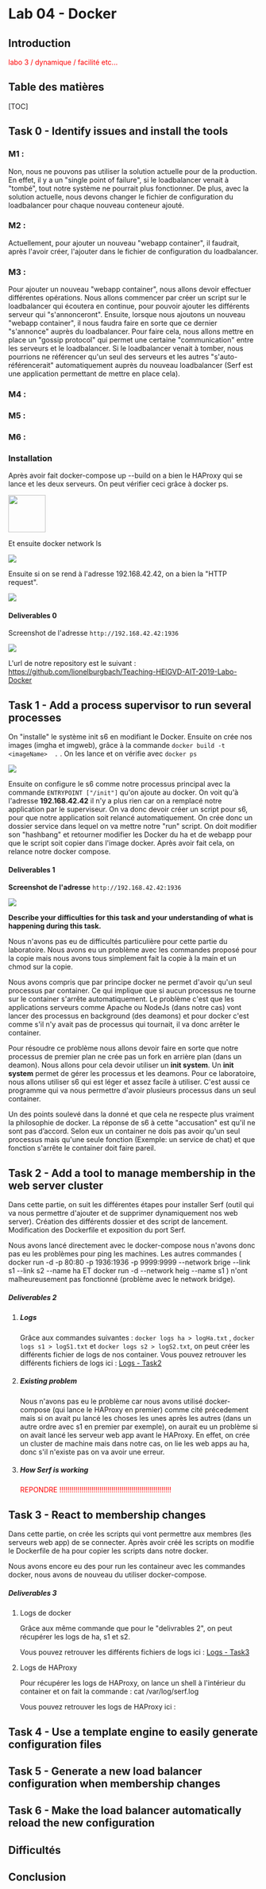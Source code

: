# 	Lab 04 - Docker 

## Introduction

<span style='color:red'>labo 3 / dynamique / facilité etc...</span>

## Table des matières 

[TOC]



## Task 0 - Identify issues and install the tools

### M1 : 

Non, nous ne pouvons pas utiliser la solution actuelle pour de la production. En effet, il y a un "single point of failure", si le loadbalancer venait à "tombé", tout notre système ne pourrait plus fonctionner. De plus, avec la solution actuelle, nous devons changer le fichier de configuration du loadbalancer pour chaque nouveau conteneur ajouté.

### M2 :

Actuellement, pour ajouter un nouveau "webapp container", il faudrait, après l'avoir créer, l'ajouter dans le fichier de configuration du loadbalancer.

### M3 :

Pour ajouter un nouveau "webapp container", nous allons devoir effectuer différentes opérations. Nous allons commencer par créer un script sur le loadbalancer qui écoutera en continue, pour pouvoir ajouter les différents serveur qui "s'annonceront". Ensuite, lorsque nous ajoutons un nouveau "webapp container", il nous faudra faire en sorte que ce dernier "s'annonce" auprès du loadbalancer. Pour faire cela, nous allons mettre en place un "gossip protocol" qui permet une certaine "communication" entre les serveurs et le loadbalancer. Si le loadbalancer venait à tomber, nous pourrions ne référencer qu'un seul des serveurs et les autres "s'auto-référencerait" automatiquement auprès du nouveau loadbalancer (Serf est une application permettant de mettre en place cela).

### M4 :

### M5 : 

### M6 :

### Installation 

Après avoir fait docker-compose up --build on a bien le HAProxy qui se lance et les deux serveurs. On peut vérifier ceci grâce à docker ps.

<img height="75" src="/home/guillaume/Bureau/AIT/Labo4/Teaching-HEIGVD-AIT-2019-Labo-Docker/report/Images/Task_0_Installation_docker_ps.png"  />

Et ensuite docker network ls 

<img src="/home/guillaume/Bureau/AIT/Labo4/Teaching-HEIGVD-AIT-2019-Labo-Docker/report/Images/Task_0_Installation_docker_network.png"  />



Ensuite si on se rend à l'adresse 192.168.42.42, on a bien la "HTTP request".

<img src="/home/guillaume/Bureau/AIT/Labo4/Teaching-HEIGVD-AIT-2019-Labo-Docker/report/Images/Task_0_192.168.42.42.png"  />



#### **Deliverables 0**

Screenshot de l'adresse  `http://192.168.42.42:1936`

<img src="/home/guillaume/Bureau/AIT/Labo4/Teaching-HEIGVD-AIT-2019-Labo-Docker/report/Images/Task_0_HAProxy.png"  />

L'url de notre repository est le suivant : https://github.com/lionelburgbach/Teaching-HEIGVD-AIT-2019-Labo-Docker

## Task 1 - Add a process supervisor to run several processes

On "installe" le système init s6 en modifiant le Docker. Ensuite on crée nos images (imgha et imgweb), grâce à la commande `docker build -t <imageName>  .` . On les lance et on vérifie avec `docker ps`

<img src="/home/guillaume/Bureau/AIT/Labo4/Teaching-HEIGVD-AIT-2019-Labo-Docker/report/Images/Task_1_docker_ps.png"  />

Ensuite on configure le s6 comme notre processus principal avec la commande `ENTRYPOINT ["/init"]` qu'on ajoute au docker. On voit qu'à l'adresse **192.168.42.42** il n'y a plus rien car on a remplacé notre application par le superviseur. On va donc devoir créer un script pour s6, pour que notre application soit relancé automatiquement. On crée donc un dossier service dans lequel on va mettre notre "run" script. On doit modifier son "hashbang" et retourner modifier les Docker du ha et de webapp pour que le script soit copier dans l'image docker. Après avoir fait cela, on relance notre docker compose. 

#### **Deliverables 1**

**Screenshot de l'adresse**  `http://192.168.42.42:1936`

<img src="/home/guillaume/Bureau/AIT/Labo4/Teaching-HEIGVD-AIT-2019-Labo-Docker/report/Images/Task_1_HAProxy.png"  />

**Describe your difficulties for this task and your understanding of what is happening during this task.**

Nous n'avons pas eu de difficultés particulière pour cette partie du laboratoire. Nous avons eu un problème avec les commandes proposé pour la copie mais nous avons tous simplement fait la copie à la main et un chmod sur la copie.

Nous avons compris que par principe docker ne permet d'avoir qu'un seul processus par container. Ce qui implique que si aucun processus ne tourne sur le container s'arrête automatiquement. Le problème c'est que les applications serveurs comme Apache ou NodeJs (dans notre cas) vont lancer des processus en background (des deamons) et pour docker c'est comme s'il n'y avait pas de processus qui tournait, il va donc arrêter le container.

Pour résoudre ce problème nous allons devoir faire en sorte que notre processus de premier plan ne crée pas un fork en arrière plan (dans un deamon). Nous allons pour cela devoir utiliser un **init system**. Un **init system** permet de gérer les processus et les deamons. Pour ce laboratoire, nous allons utiliser s6 qui est léger et assez facile à utiliser. C'est aussi ce programme qui va nous permettre d'avoir plusieurs processus dans un seul container.

Un des points soulevé dans la donné et que cela ne respecte plus vraiment la philosophie de docker. La réponse de s6 à cette "accusation" est qu'il ne sont pas d’accord. Selon eux un container ne dois pas avoir qu'un seul processus mais qu'une seule fonction (Exemple: un service de chat) et que fonction s'arrête le container doit faire pareil. 

## Task 2 - Add a tool to manage membership in the web server cluster

Dans cette partie, on suit les différentes étapes pour installer Serf (outil qui va nous permettre d'ajouter et de supprimer dynamiquement nos web server). Création des différents dossier et des script de lancement. Modification des Dockerfile et exposition du port Serf. 

Nous avons lancé directement avec le docker-compose nous n'avons donc pas eu les problèmes pour ping les machines. Les autres commandes  ( docker run -d -p 80:80 -p 1936:1936 -p 9999:9999 --network brige --link s1 --link s2 --name ha <imageName> ET docker run -d --network heig --name s1 <imageName>) n'ont malheureusement pas fonctionné (problème avec le network bridge).

##### **Deliverables 2**

1. ##### Logs

   Grâce aux commandes suivantes : `docker logs ha > logHa.txt` , `docker logs s1 > logS1.txt` et `docker logs s2 > logS2.txt`, on peut créer les différents fichier de logs de nos container.
   Vous pouvez retrouver les différents fichiers de logs ici : [Logs - Task2](https://github.com/lionelburgbach/Teaching-HEIGVD-AIT-2019-Labo-Docker/tree/master/logs/Task_2)

2. ##### Existing problem

   Nous n'avons pas eu le problème car nous avons utilisé docker-compose (qui lance le HAProxy en premier) comme cité précedement mais si on avait pu lancé les choses les unes après les autres (dans un autre ordre avec s1 en premier par exemple), on aurait eu un problème si on avait lancé les serveur web app avant le HAProxy. En effet, on crée un cluster de machine mais dans notre cas, on lie les web apps au ha, donc s'il n'existe pas on va avoir une erreur. 

3. ##### How Serf is working 

   <span style='color:red'>REPONDRE !!!!!!!!!!!!!!!!!!!!!!!!!!!!!!!!!!!!!!!!!!!!!!!!!!!!!!!!</span>

## Task 3 - React to membership changes

Dans cette partie, on crée les scripts qui vont permettre aux membres (les serveurs web app) de se connecter. Après avoir créé les scripts on modifie le Dockerfile de ha pour copier les scripts dans notre docker.

Nous avons encore eu des pour run les containeur avec les commandes docker, nous avons de nouveau du utiliser docker-compose.

##### **Deliverables 3**

1. Logs de docker

   Grâce aux même commande que pour le "delivrables 2", on peut récupérer les logs de ha, s1 et s2.

   Vous pouvez retrouver les différents fichiers de logs ici : [Logs - Task3](https://github.com/lionelburgbach/Teaching-HEIGVD-AIT-2019-Labo-Docker/tree/master/logs/Task_3)

2. Logs de HAProxy

   Pour récupérer les logs de HAProxy, on lance un shell à l'intérieur du container et on fait la commande : cat /var/log/serf.log

   Vous pouvez retrouver les logs de HAProxy ici : 

## Task 4 - Use a template engine to easily generate configuration files

## Task 5 - Generate a new load balancer configuration when membership changes

## Task 6 - Make the load balancer automatically reload the new configuration



## Difficultés 

## Conclusion